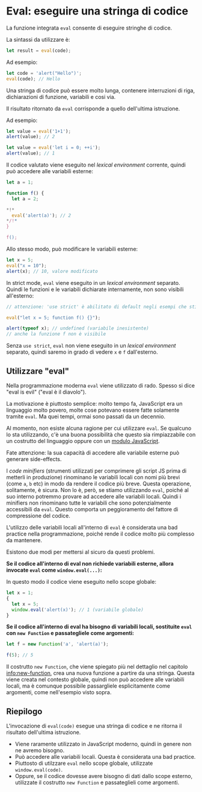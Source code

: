 # Eval: eseguire una stringa di codice

La funzione integrata `eval` consente di eseguire stringhe di codice.

La sintassi da utilizzare è:

```js
let result = eval(code);
```

Ad esempio:

```js run
let code = 'alert("Hello")';
eval(code); // Hello
```

Una stringa di codice può essere molto lunga, contenere interruzioni di riga, dichiarazioni di funzione, variabili e cosi via.

Il risultato ritornato da `eval` corrisponde a quello dell'ultima istruzione.

Ad esempio:
```js run
let value = eval('1+1');
alert(value); // 2
```

```js run
let value = eval('let i = 0; ++i');
alert(value); // 1
```

Il codice valutato viene eseguito nel *lexical environment* corrente, quindi può accedere alle variabili esterne:

```js run no-beautify
let a = 1;

function f() {
  let a = 2;

*!*
  eval('alert(a)'); // 2
*/!*
}

f();
```

Allo stesso modo, può modificare le variabili esterne:

```js untrusted refresh run
let x = 5;
eval("x = 10");
alert(x); // 10, valore modificato
```

In strict mode, `eval` viene eseguito in un *lexical environment* separato. Quindi le funzioni e le variabili dichiarate internamente, non sono visibili all'esterno:

```js untrusted refresh run
// attenzione: 'use strict' è abilitato di default negli esempi che stiamo eseguendo

eval("let x = 5; function f() {}");

alert(typeof x); // undefined (variabile inesistente)
// anche la funzione f non è visibile
```

Senza `use strict`, `eval` non viene eseguito in un *lexical environment* separato, quindi saremo in grado di vedere `x` e `f` dall'esterno.

## Utilizzare "eval"

Nella programmazione moderna `eval` viene utilizzato di rado. Spesso si dice "eval is evil" ("eval è il diavolo").

La motivazione è piuttosto semplice: molto tempo fa, JavaScript era un linguaggio molto povero, molte cose potevano essere fatte solamente tramite `eval`. Ma quei tempi, ormai sono passati da un decennio.

Al momento, non esiste alcuna ragione per cui utilizzare `eval`. Se qualcuno lo sta utilizzando, c'è una buona possibilità che questo sia rimpiazzabile con un costrutto del linguaggio oppure con un [modulo JavaScript](info:modules).

Fate attenzione: la sua capacità di accedere alle variabile esterne può generare side-effects.

I *code minifiers* (strumenti utilizzati per comprimere gli script JS prima di metterli in produzione) rinominano le variabili locali con nomi più brevi (come `a`, `b` etc) in modo da rendere il codice più breve. Questa operazione, solitamente, è sicura. Non lo è, però, se stiamo utilizzando `eval`, poiché al suo interno potremmo provare ad accedere alle variabili locali. Quindi i minifiers non rinominano tutte le variabili che sono potenzialmente accessibili da `eval`. Questo comporta un peggioramento del fattore di compressione del codice.

L'utilizzo delle variabili locali all'interno di `eval` è considerata una bad practice nella programmazione, poiché rende il codice molto più complesso da mantenere.

Esistono due modi per mettersi al sicuro da questi problemi.

**Se il codice all'interno di eval non richiede variabili esterne, allora invocate `eval` come `window.eval(...)`:**

In questo modo il codice viene eseguito nello scope globale:

```js untrusted refresh run
let x = 1;
{
  let x = 5;
  window.eval('alert(x)'); // 1 (variabile globale)
}
```

**Se il codice all'interno di eval ha bisogno di variabili locali, sostituite `eval` con `new Function` e passategliele come argomenti:**

```js run
let f = new Function('a', 'alert(a)');

f(5); // 5
```

Il costrutto `new Function`, che viene spiegato più nel dettaglio nel capitolo <info:new-function>, crea una nuova funzione a partire da una stringa. Questa viene creata nel contesto globale, quindi non può accedere alle variabili locali, ma è comunque possibile passargliele esplicitamente come argomenti, come nell'esempio visto sopra.

## Riepilogo

L'invocazione di `eval(code)` esegue una stringa di codice e ne ritorna il risultato dell'ultima istruzione.
- Viene raramente utilizzato in JavaScript moderno, quindi in genere non ne avremo bisogno.
- Può accedere alle variabili locali. Questa è considerata una bad practice.
- Piuttosto di utilzzare `eval` nello scope globale, utilizzate `window.eval(code)`.
- Oppure, se il codice dovesse avere bisogno di dati dallo scope esterno, utilizzate il costrutto `new Function` e passateglieli come argomenti.
